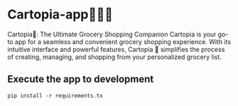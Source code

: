 # Cartopia-app👨🏽‍💻
 Cartopia🌈: The Ultimate Grocery Shopping Companion  Cartopia is your go-to app for a seamless and convenient grocery shopping experience. With its intuitive interface and powerful features, Cartopia 🦾 simplifies the process of creating, managing, and shopping from your personalized grocery list.


## Execute the app to development

```pip install -r requirements.tx```
